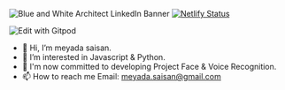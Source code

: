 ![Blue and White Architect LinkedIn Banner](https://user-images.githubusercontent.com/79361511/139535015-37e4b7f6-946a-42c1-bc53-39ddf472a251.gif)
[![Netlify Status](https://api.netlify.com/api/v1/badges/d69d68e5-7671-45a5-8e88-926124f0315e/deploy-status)](https://app.netlify.com/sites/feedback-app-meyada/deploys)


![Edit with Gitpod](https://www.codewars.com/users/meliy-meyada/badges/large) 


- 👋 Hi, I’m meyada saisan.
- 👀 I’m interested in Javascript & Python.
- 🌱 I'm now committed to developing Project Face & Voice Recognition.
- 📫 How to reach me Email: meyada.saisan@gmail.com

